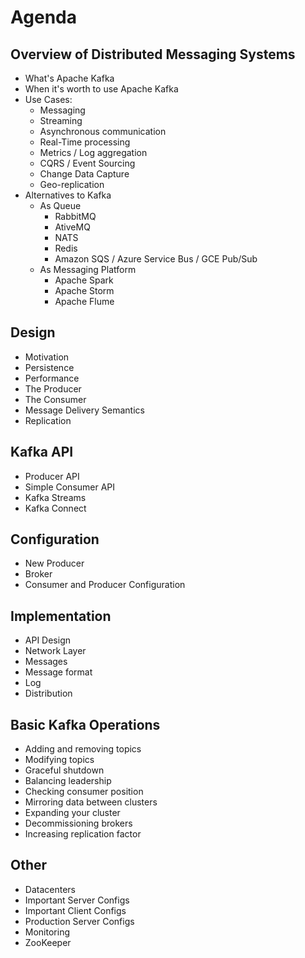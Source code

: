 # Agenda

## Overview of Distributed Messaging Systems

* What's Apache Kafka
* When it's worth to use Apache Kafka
* Use Cases:
  * Messaging
  * Streaming
  * Asynchronous communication
  * Real-Time processing
  * Metrics / Log aggregation
  * CQRS / Event Sourcing
  * Change Data Capture
  * Geo-replication
* Alternatives to Kafka
  * As Queue
    * RabbitMQ
    * AtiveMQ
    * NATS
    * Redis
    * Amazon SQS / Azure Service Bus / GCE Pub/Sub
  * As Messaging Platform
    * Apache Spark
    * Apache Storm
    * Apache Flume

## Design

* Motivation
* Persistence
* Performance
* The Producer
* The Consumer
* Message Delivery Semantics
* Replication

## Kafka API

* Producer API
* Simple Consumer API
* Kafka Streams
* Kafka Connect

## Configuration

* New Producer
* Broker
* Consumer and Producer Configuration

## Implementation

* API Design
* Network Layer
* Messages
* Message format
* Log
* Distribution

## Basic Kafka Operations

* Adding and removing topics
* Modifying topics
* Graceful shutdown
* Balancing leadership
* Checking consumer position
* Mirroring data between clusters
* Expanding your cluster
* Decommissioning brokers
* Increasing replication factor

## Other

* Datacenters
* Important Server Configs
* Important Client Configs
* Production Server Configs
* Monitoring
* ZooKeeper
